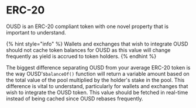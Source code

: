 # ERC-20

OUSD is an ERC-20 compliant token with one novel property that is important to understand.

{% hint style="info" %}
Wallets and exchanges that wish to integrate OUSD should not cache token balances for OUSD as this value will change frequently as yield is accrued to token holders. 
{% endhint %}

The biggest difference separating OUSD from your average ERC-20 token is the way OUSD's`balanceOf()` function will return a variable amount based on the total value of the pool multiplied by the holder's stake in the pool. This difference is vital to understand, particularly for wallets and exchanges that wish to integrate the OUSD token. This value should be fetched in real-time instead of being cached since OUSD rebases frequently.





